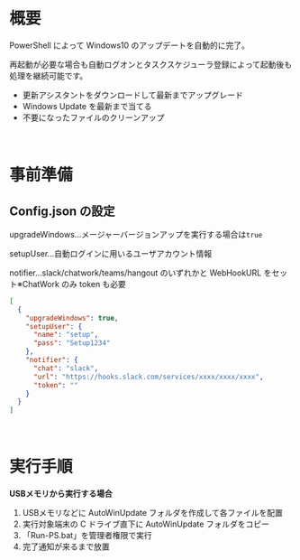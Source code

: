 ﻿# 概要

PowerShell によって Windows10 のアップデートを自動的に完了。

再起動が必要な場合も自動ログオンとタスクスケジューラ登録によって起動後も処理を継続可能です。

- 更新アシスタントをダウンロードして最新までアップグレード
- Windows Update を最新まで当てる
- 不要になったファイルのクリーンアップ

<br>

# 事前準備

## Config.json の設定

upgradeWindows...メージャーバージョンアップを実行する場合は`true`

setupUser...自動ログインに用いるユーザアカウント情報

notifier...slack/chatwork/teams/hangout のいずれかと WebHookURL をセット※ChatWork のみ token も必要

```json
[
  {
    "upgradeWindows": true,
    "setupUser": {
      "name": "setup",
      "pass": "Setup1234"
    },
    "notifier": {
      "chat": "slack",
      "url": "https://hooks.slack.com/services/xxxx/xxxx/xxxx",
      "token": ""
    }
  }
]
```

<br>

# 実行手順

**USBメモリから実行する場合**

1. USBメモリなどに AutoWinUpdate フォルダを作成して各ファイルを配置
2. 実行対象端末の C ドライブ直下に AutoWinUpdate フォルダをコピー
3. 「Run-PS.bat」を管理者権限で実行
4. 完了通知が来るまで放置
